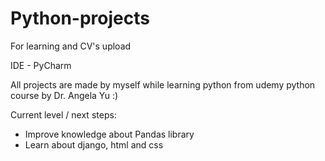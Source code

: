 # Python-projects
For learning and CV's upload

IDE - PyCharm

All projects are made by myself while learning python from udemy python course by Dr. Angela Yu :)

Current level / next steps:
- Improve knowledge about Pandas library
- Learn about django, html and css
